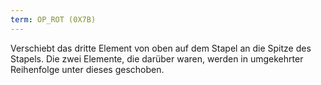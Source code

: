 ```yaml
---
term: OP_ROT (0X7B)
---
```


Verschiebt das dritte Element von oben auf dem Stapel an die Spitze des Stapels. Die zwei Elemente, die darüber waren, werden in umgekehrter Reihenfolge unter dieses geschoben.